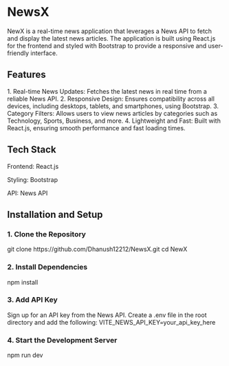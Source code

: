<h1>NewsX</h1>

<p>NewX is a real-time news application that leverages a News API to fetch and display the latest news articles. The application is built using React.js for the frontend and styled with Bootstrap to provide a responsive and user-friendly interface.</p>

<h2>Features</h2>
1. Real-time News Updates: Fetches the latest news in real time from a reliable News API.
2. Responsive Design: Ensures compatibility across all devices, including desktops, tablets, and smartphones, using Bootstrap.
3. Category Filters: Allows users to view news articles by categories such as Technology, Sports, Business, and more. 
4. Lightweight and Fast: Built with React.js, ensuring smooth performance and fast loading times.

<h2>Tech Stack</h2>
   Frontend: React.js

   Styling: Bootstrap

   API: News API

<h2>Installation and Setup</h2>

<h3>1. Clone the Repository</h3>
  git clone https://github.com/Dhanush12212/NewsX.git
  cd NewX

<h3>2. Install Dependencies</h3>
  npm install

<h3>3. Add API Key</h3>
  Sign up for an API key from the News API.
  Create a .env file in the root directory and add the following:
    VITE_NEWS_API_KEY=your_api_key_here

<h3>4. Start the Development Server</h3>
  npm run dev
